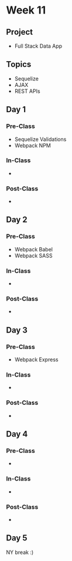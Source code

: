 # Week 11

## Project

* Full Stack Data App

## Topics

* Sequelize
* AJAX
* REST APIs

## Day 1

### Pre-Class

* Sequelize Validations
* Webpack NPM

### In-Class

* 
### Post-Class

* 
## Day 2

### Pre-Class

* Webpack Babel
* Webpack SASS

### In-Class

* 
### Post-Class

* 
## Day 3

### Pre-Class

* Webpack Express

### In-Class

* 
### Post-Class

* 
## Day 4

### Pre-Class

* 
### In-Class

* 
### Post-Class

* 
## Day 5

NY break :\)

